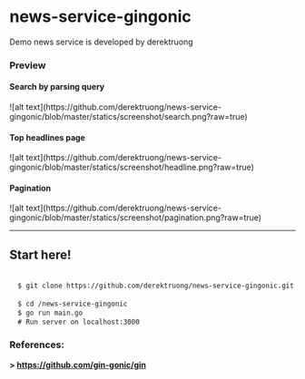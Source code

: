 # news-service-gingonic
Demo news service is developed by derektruong

### Preview

<h4>Search by parsing query</h4>
![alt text](https://github.com/derektruong/news-service-gingonic/blob/master/statics/screenshot/search.png?raw=true)

<h4>Top headlines page</h4>
![alt text](https://github.com/derektruong/news-service-gingonic/blob/master/statics/screenshot/headline.png?raw=true)

<h4>Pagination</h4>
![alt text](https://github.com/derektruong/news-service-gingonic/blob/master/statics/screenshot/pagination.png?raw=true)

<hr>
<h2>Start here!</h3>
<pre><code>
  $ git clone https://github.com/derektruong/news-service-gingonic.git<br>
  $ cd /news-service-gingonic
  $ go run main.go
  # Run server on localhost:3000
</pre></code>

### References:
  <strong>> https://github.com/gin-gonic/gin</strong>

